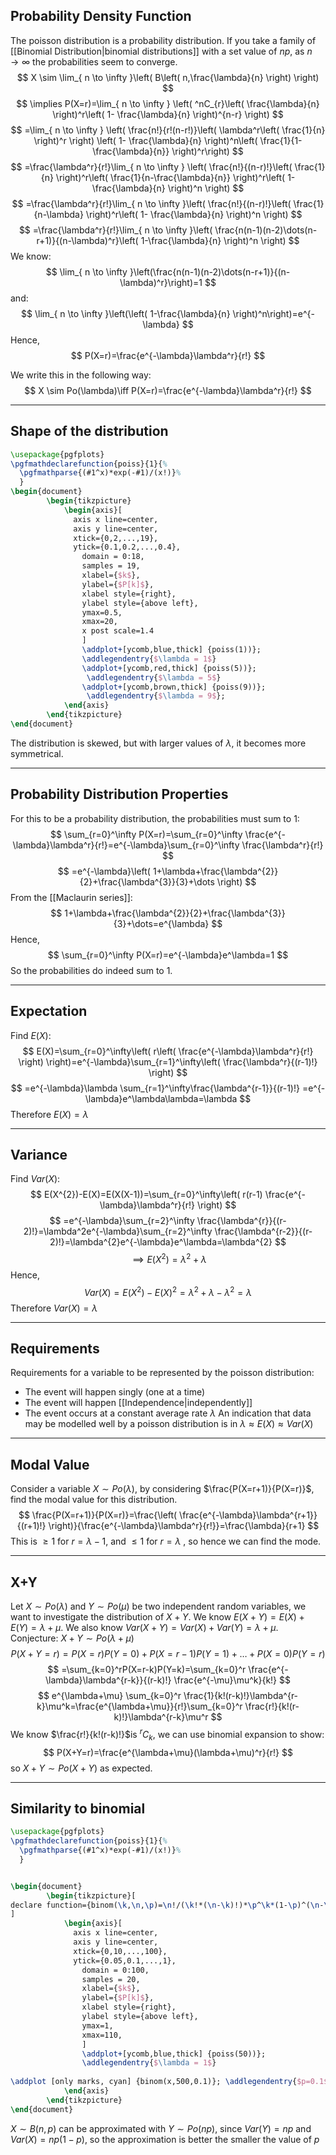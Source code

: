 ## Probability Density Function
The poisson distribution is a probability distribution. 
If you take a family of [[Binomial Distribution|binomial distributions]] with a set value of $np$, as $n\rightarrow \infty$ the probabilities seem to converge.
$$
X \sim \lim_{ n \to \infty }\left( B\left( n,\frac{\lambda}{n} \right) \right)
$$
$$
\implies P(X=r)=\lim_{ n \to \infty } \left( ^nC_{r}\left( \frac{\lambda}{n} \right)^r\left( 1- \frac{\lambda}{n}  \right)^{n-r} \right)
$$
$$
=\lim_{ n \to \infty } \left( \frac{n!}{r!(n-r!)}\left( \lambda^r\left( \frac{1}{n} \right)^r \right) \left( 1- \frac{\lambda}{n} \right)^n\left( \frac{1}{1- \frac{\lambda}{n}} \right)^r\right)
$$
$$
=\frac{\lambda^r}{r!}\lim_{ n \to \infty } \left( \frac{n!}{(n-r)!}\left( \frac{1}{n} \right)^r\left( \frac{1}{n-\frac{\lambda}{n}} \right)^r\left( 1- \frac{\lambda}{n} \right)^n \right)
$$
$$
=\frac{\lambda^r}{r!}\lim_{ n \to \infty }\left( \frac{n!}{(n-r)!}\left( \frac{1}{n-\lambda} \right)^r\left( 1- \frac{\lambda}{n} \right)^n \right) 
$$
$$
=\frac{\lambda^r}{r!}\lim_{ n \to \infty }\left( \frac{n(n-1)(n-2)\dots(n-r+1)}{(n-\lambda)^r}\left( 1-\frac{\lambda}{n} \right)^n \right) 
$$
We know:
$$
\lim_{ n \to \infty }\left(\frac{n(n-1)(n-2)\dots(n-r+1)}{(n-\lambda)^r}\right)=1 
$$
and:
$$
\lim_{ n \to \infty }\left(\left( 1-\frac{\lambda}{n} \right)^n\right)=e^{-\lambda} 
$$
Hence,
$$
P(X=r)=\frac{e^{-\lambda}\lambda^r}{r!}
$$

We write this in the following way:
$$
X \sim Po(\lambda)\iff P(X=r)=\frac{e^{-\lambda}\lambda^r}{r!}
$$

___
## Shape of the distribution

```tikz
\usepackage{pgfplots}
\pgfmathdeclarefunction{poiss}{1}{%
  \pgfmathparse{(#1^x)*exp(-#1)/(x!)}%
  }
\begin{document}
        \begin{tikzpicture}
            \begin{axis}[
              axis x line=center,
              axis y line=center,
              xtick={0,2,...,19},
              ytick={0.1,0.2,...,0.4},
                domain = 0:18,
                samples = 19,
                xlabel={$k$},
                ylabel={$P[k]$},
                xlabel style={right},
                ylabel style={above left},
                ymax=0.5,
                xmax=20,
                x post scale=1.4
                ]
                \addplot+[ycomb,blue,thick] {poiss(1))};
                \addlegendentry{$\lambda = 1$}
                \addplot+[ycomb,red,thick] {poiss(5))};
                 \addlegendentry{$\lambda = 5$}
                \addplot+[ycomb,brown,thick] {poiss(9))};
                 \addlegendentry{$\lambda = 9$};
            \end{axis}
        \end{tikzpicture}
\end{document}
```
The distribution is skewed, but with larger values of $\lambda$, it becomes more symmetrical.
___
## Probability Distribution Properties
For this to be a probability distribution, the probabilities must sum to 1:
$$
\sum_{r=0}^\infty P(X=r)=\sum_{r=0}^\infty \frac{e^{-\lambda}\lambda^r}{r!}=e^{-\lambda}\sum_{r=0}^\infty \frac{\lambda^r}{r!}
$$
$$
=e^{-\lambda}\left( 1+\lambda+\frac{\lambda^{2}}{2}+\frac{\lambda^{3}}{3}+\dots \right)
$$
From the [[Maclaurin series]]:
$$
1+\lambda+\frac{\lambda^{2}}{2}+\frac{\lambda^{3}}{3}+\dots=e^{\lambda}
$$
Hence,
$$
\sum_{r=0}^\infty P(X=r)=e^{-\lambda}e^\lambda=1
$$
So the probabilities do indeed sum to 1.
___
## Expectation
Find $E(X)$:
$$
E(X)=\sum_{r=0}^\infty\left( r\left( \frac{e^{-\lambda}\lambda^r}{r!} \right) \right)=e^{-\lambda}\sum_{r=1}^\infty\left( \frac{\lambda^r}{(r-1)!} \right) 
$$
$$
=e^{-\lambda}\lambda \sum_{r=1}^\infty\frac{\lambda^{r-1}}{(r-1)!} =e^{-\lambda}e^\lambda\lambda=\lambda
$$
Therefore $E(X)=\lambda$
___
## Variance
Find $Var(X)$:
$$
E(X^{2})-E(X)=E(X(X-1))=\sum_{r=0}^\infty\left( r(r-1) \frac{e^{-\lambda}\lambda^r}{r!} \right)
$$
$$
=e^{-\lambda}\sum_{r=2}^\infty \frac{\lambda^{r}}{(r-2)!}=\lambda^2e^{-\lambda}\sum_{r=2}^\infty \frac{\lambda^{r-2}}{(r-2)!}=\lambda^{2}e^{-\lambda}e^\lambda=\lambda^{2}
$$
$$
\implies E(X^{2})=\lambda^{2}+\lambda
$$
Hence,
$$
Var(X)=E(X^{2})-E(X)^{2}=\lambda^{2}+\lambda-\lambda^{2}=\lambda
$$
Therefore $Var(X)=\lambda$
___
## Requirements
Requirements for a variable to be represented by the poisson distribution:
* The event will happen singly (one at a time)
* The event will happen [[Independence|independently]]
* The event occurs at a constant average rate $\lambda$
An indication that data may be modelled well by a poisson distribution is in $\lambda \approx E(X)\approx Var(X)$
___
## Modal Value
Consider a variable $X\sim Po(\lambda)$, by considering $\frac{P(X=r+1)}{P(X=r)}$, find the modal value for this distribution.
$$
\frac{P(X=r+1)}{P(X=r)}=\frac{\left( \frac{e^{-\lambda}\lambda^{r+1}}{(r+1)!} \right)}{\frac{e^{-\lambda}\lambda^r}{r!}}=\frac{\lambda}{r+1}
$$
This is $\geq1$ for $r=\lambda-1$, and $\leq 1$ for $r=\lambda$ , so hence we can find the mode. 
___
## X+Y
Let $X \sim Po(\lambda)$ and $Y \sim Po(\mu)$ be two independent random variables, we want to investigate the distribution of $X+Y$. 
We know $E(X+Y)=E(X)+E(Y)=\lambda+\mu$. 
We also know $Var(X+Y)=Var(X)+Var(Y)=\lambda+\mu$.
Conjecture: $X+Y \sim Po(\lambda+\mu)$
$$
P(X+Y=r)=P(X=r)P(Y=0)+P(X=r-1)P(Y=1)+\dots+P(X=0)P(Y=r)
$$
$$
=\sum_{k=0}^rP(X=r-k)P(Y=k)=\sum_{k=0}^r \frac{e^{-\lambda}\lambda^{r-k}}{(r-k)!} \frac{e^{-\mu}\mu^k}{k!}
$$
$$
e^{\lambda+\mu} \sum_{k=0}^r \frac{1}{k!(r-k)!}\lambda^{r-k}\mu^k=\frac{e^{\lambda+\mu}}{r!}\sum_{k=0}^r \frac{r!}{k!(r-k)!}\lambda^{r-k}\mu^r
$$
We know $\frac{r!}{k!(r-k)!}$is $^rC_{k}$, we can use binomial expansion to show:
$$
P(X+Y=r)=\frac{e^{\lambda+\mu}(\lambda+\mu)^r}{r!}
$$
so  $X+Y\sim Po(X+Y)$ as expected.
___
## Similarity to binomial
```tikz
\usepackage{pgfplots}
\pgfmathdeclarefunction{poiss}{1}{%
  \pgfmathparse{(#1^x)*exp(-#1)/(x!)}%
  }


\begin{document}
        \begin{tikzpicture}[
declare function={binom(\k,\n,\p)=\n!/(\k!*(\n-\k)!)*\p^\k*(1-\p)^(\n-\k);}
]
            \begin{axis}[
              axis x line=center,
              axis y line=center,
              xtick={0,10,...,100},
              ytick={0.05,0.1,...,1},
                domain = 0:100,
                samples = 20,
                xlabel={$k$},
                ylabel={$P[k]$},
                xlabel style={right},
                ylabel style={above left},
                ymax=1,
                xmax=110,
                ]
                \addplot+[ycomb,blue,thick] {poiss(50))};
                \addlegendentry{$\lambda = 1$}
                
\addplot [only marks, cyan] {binom(x,500,0.1)}; \addlegendentry{$p=0.1$}
            \end{axis}
        \end{tikzpicture}
\end{document}
```
$X\sim B(n,p)$ can be approximated with $Y\sim Po(np)$, since $Var(Y)=np$ and $Var(X)=np(1-p)$, so the approximation is better the smaller the value of $p$

